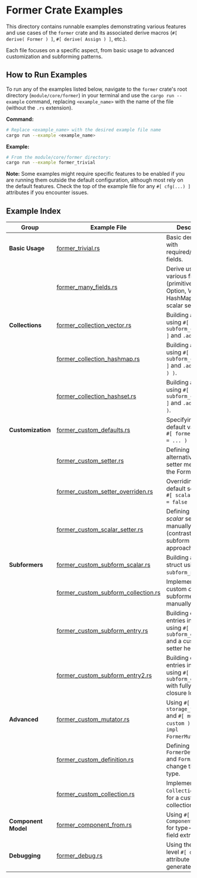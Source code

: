 # Former Crate Examples

This directory contains runnable examples demonstrating various features and use cases of the `former` crate and its associated derive macros (`#[ derive( Former ) ]`, `#[ derive( Assign ) ]`, etc.).

Each file focuses on a specific aspect, from basic usage to advanced customization and subforming patterns.

## How to Run Examples

To run any of the examples listed below, navigate to the `former` crate's root directory (`module/core/former`) in your terminal and use the `cargo run --example` command, replacing `<example_name>` with the name of the file (without the `.rs` extension).

**Command:**

```sh
# Replace <example_name> with the desired example file name
cargo run --example <example_name>
```

**Example:**

```sh
# From the module/core/former directory:
cargo run --example former_trivial
```

**Note:** Some examples might require specific features to be enabled if you are running them outside the default configuration, although most rely on the default features. Check the top of the example file for any `#[ cfg(...) ]` attributes if you encounter issues.

## Example Index

| Group                | Example File                                                                 | Description                                                                                          |
|----------------------|------------------------------------------------------------------------------|------------------------------------------------------------------------------------------------------|
| **Basic Usage**      | [former_trivial.rs](./former_trivial.rs)                                     | Basic derive usage with required/optional fields.                                                    |
|                      | [former_many_fields.rs](./former_many_fields.rs)                             | Derive usage with various field types (primitives, String, Option, Vec, HashMap) using scalar setters. |
| **Collections**      | [former_collection_vector.rs](./former_collection_vector.rs)                 | Building a `Vec` using `#[ subform_collection ]` and `.add()`.                                       |
|                      | [former_collection_hashmap.rs](./former_collection_hashmap.rs)               | Building a `HashMap` using `#[ subform_collection ]` and `.add( ( k, v ) )`.                          |
|                      | [former_collection_hashset.rs](./former_collection_hashset.rs)               | Building a `HashSet` using `#[ subform_collection ]` and `.add( value )`.                            |
| **Customization**    | [former_custom_defaults.rs](./former_custom_defaults.rs)                     | Specifying custom default values with `#[ former( default = ... ) ]`.                                |
|                      | [former_custom_setter.rs](./former_custom_setter.rs)                         | Defining an alternative custom setter method on the Former struct.                                   |
|                      | [former_custom_setter_overriden.rs](./former_custom_setter_overriden.rs)     | Overriding a default setter using `#[ scalar( setter = false ) ]`.                                   |
|                      | [former_custom_scalar_setter.rs](./former_custom_scalar_setter.rs)           | Defining a custom *scalar* setter manually (contrasting subform approach).                           |
| **Subformers**       | [former_custom_subform_scalar.rs](./former_custom_subform_scalar.rs)         | Building a nested struct using `#[ subform_scalar ]`.                                                |
|                      | [former_custom_subform_collection.rs](./former_custom_subform_collection.rs) | Implementing a custom *collection* subformer setter manually.                                        |
|                      | [former_custom_subform_entry.rs](./former_custom_subform_entry.rs)           | Building collection entries individually using `#[ subform_entry ]` and a custom setter helper.      |
|                      | [former_custom_subform_entry2.rs](./former_custom_subform_entry2.rs)         | Building collection entries individually using `#[ subform_entry ]` with fully manual closure logic. |
| **Advanced**         | [former_custom_mutator.rs](./former_custom_mutator.rs)                       | Using `#[ storage_fields ]` and `#[ mutator( custom ) ]` with `impl FormerMutator`.                  |
|                      | [former_custom_definition.rs](./former_custom_definition.rs)                 | Defining a custom `FormerDefinition` and `FormingEnd` to change the formed type.                   |
|                      | [former_custom_collection.rs](./former_custom_collection.rs)                 | Implementing `Collection` traits for a custom collection type.                                       |
| **Component Model**  | [former_component_from.rs](./former_component_from.rs)                       | Using `#[ derive( ComponentFrom ) ]` for type-based field extraction.                                |
| **Debugging**        | [former_debug.rs](./former_debug.rs)                                         | Using the struct-level `#[ debug ]` attribute to view generated code.                                |
